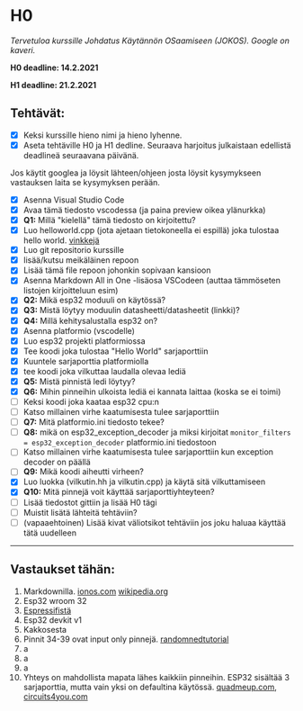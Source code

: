 # H0
*Tervetuloa kurssille Johdatus Käytännön OSaamiseen (JOKOS).   Google on kaveri.*

**H0 deadline: 14.2.2021**

**H1 deadline: 21.2.2021**


## Tehtävät:

- [x] Keksi kurssille hieno nimi ja hieno lyhenne.
- [x] Aseta tehtäville H0 ja H1 dedline. Seuraava harjoitus julkaistaan edellistä deadlineä seuraavana päivänä.

Jos käytit googlea ja löysit lähteen/ohjeen josta löysit kysymykseen vastauksen laita se kysymyksen perään. 
- [x] Asenna Visual Studio Code
- [x] Avaa tämä tiedosto vscodessa  (ja paina preview oikea ylänurkka)
- [x] **Q1:** Millä "kielellä" tämä tiedosto on kirjoitettu?
- [x] Luo helloworld.cpp (jota ajetaan tietokoneella ei espillä) joka tulostaa hello world. [vinkkejä](https://code.visualstudio.com/docs/languages/cpp)
- [X] Luo git repositorio kurssille
- [X] lisää/kutsu meikäläinen repoon
- [X] Lisää tämä file repoon johonkin sopivaan kansioon
- [X] Asenna Markdown All in One -lisäosa VSCodeen (auttaa tämmöseten listojen kirjoitteluun esim)
- [X] **Q2:** Mikä esp32 moduuli on käytössä?
- [X] **Q3:** Mistä löytyy moduulin datasheetti/datasheetit (linkki)?
- [X] **Q4:** Millä kehitysalustalla esp32 on?  
- [X] Asenna platformio (vscodelle)
- [X] Luo esp32 projekti platformiossa
- [X] Tee koodi joka tulostaa "Hello World" sarjaporttiin
- [X] Kuuntele sarjaporttia platformiolla
- [X] tee koodi joka vilkuttaa laudalla olevaa lediä
- [X] **Q5:** Mistä pinnistä ledi löytyy?
- [X] **Q6:** Mihin pinneihin ulkoista lediä ei kannata laittaa (koska se ei toimi)
- [ ] Keksi koodi joka kaataa esp32 cpu:n 
- [ ] Katso millainen virhe kaatumisesta tulee sarjaporttiin
- [ ] **Q7:** Mitä platformio.ini tiedosto tekee?
- [ ] **Q8:** mikä on esp32_exception_decoder ja miksi kirjoitat `monitor_filters = esp32_exception_decoder` platformio.ini tiedostoon
- [ ] Katso millainen virhe kaatumisesta tulee sarjaporttiin kun exception decoder on päällä
- [ ] **Q9:** Mikä koodi aiheutti virheen?
- [X] Luo luokka (vilkutin.hh ja vilkutin.cpp) ja käytä sitä vilkuttamiseen 
- [X] **Q10:** Mitä pinnejä voit käyttää sarjaporttiyhteyteen? 
- [ ] Lisää tiedostot gittiin ja lisää H0 tägi
- [ ] Muistit lisätä lähteitä tehtäviin?
- [ ] (vapaaehtoinen) Lisää kivat väliotsikot tehtäviin jos joku haluaa käyttää tätä uudelleen
---
## Vastaukset tähän:
1. Markdownilla. [ionos.com](https://www.ionos.com/digitalguide/websites/web-development/what-is-a-md-file/) [wikipedia.org](https://en.wikipedia.org/wiki/Markdown)
2. Esp32 wroom 32
3. [Espressifistä](https://www.espressif.com/sites/default/files/documentation/esp32-wroom-32_datasheet_en.pdf)
4. Esp32 devkit v1
5. Kakkosesta
6. Pinnit 34-39 ovat input only pinnejä. [randomnedtutorial](https://randomnerdtutorials.com/esp32-pinout-reference-gpios/)
7. a
8. a
9. a
10. Yhteys on mahdollista mapata lähes kaikkiin pinneihin. ESP32 sisältää 3 sarjaporttia, mutta vain yksi on defaultina käytössä. [quadmeup.com](https://quadmeup.com/arduino-esp32-and-3-hardware-serial-ports/), [circuits4you.com](https://circuits4you.com/2018/12/31/esp32-hardware-serial2-example/)
